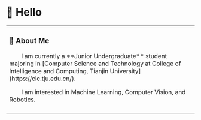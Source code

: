 
<!--
**RenshengJi/RenshengJi** is a ✨ _special_ ✨ repository because its `README.md` (this file) appears on your GitHub profile.

Here are some ideas to get you started:

- 🔭 I’m currently working on ...
- 🌱 I’m currently learning ...
- 👯 I’m looking to collaborate on ...
- 🤔 I’m looking for help with ...
- 💬 Ask me about ...
- 📫 How to reach me: ...
- 😄 Pronouns: ...
- ⚡ Fun fact: ...
-->


<!--
<div align="center"> <img height="137px" src="https://github-readme-stats.vercel.app/api?username=RenshengJi&hide_title=true&hide_border=true&show_icons=trueline_height=21&text_color=000&icon_color=000&bg_color=0,ea6161,ffc64d,fffc4d,52fa5a&theme=graywhite" /> </div>
-->


#  🙋 Hello

<table>
  
<tr><td>

### 🤺 About Me


<p>&emsp;&emsp;I am currently a **Junior Undergraduate** student majoring in [Computer Science and Technology at College of Intelligence and Computing, Tianjin University](https://cic.tju.edu.cn/).</p>
<p>&emsp;&emsp;I am interested in Machine Learning, Computer Vision, and Robotics. </p>

</td></tr>

<tr><td>
